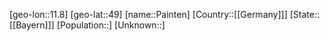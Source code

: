 ﻿---
location: [49,11.8]
type: City
tags:
- geo/City


SpocWebEntityId: 33215
isDeleted: false
confidential: public

---
[geo-lon::11.8]
[geo-lat::49]
[name::Painten]
[Country::[[Germany]]]
[State::[[Bayern]]]
[Population::]
[Unknown::]

